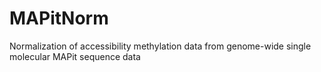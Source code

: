 # MAPitNorm
Normalization of accessibility methylation data from genome-wide single molecular MAPit sequence data
